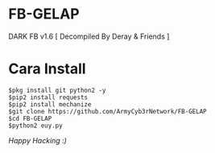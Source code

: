 # FB-GELAP
DARK FB v1.6 [ Decompiled By Deray &amp; Friends ]
# Cara Install
```
$pkg install git python2 -y
$pip2 install requests
$pip2 install mechanize
$git clone https://github.com/ArmyCyb3rNetwork/FB-GELAP
$cd FB-GELAP
$python2 euy.py
```
*Happy Hacking :)*
